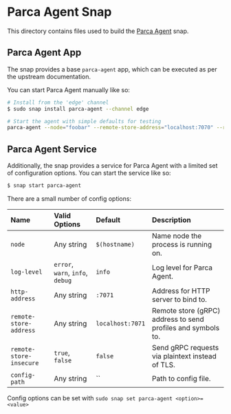# Parca Agent Snap

This directory contains files used to build the [Parca Agent](https://parca.dev) snap.

## Parca Agent App

The snap provides a base `parca-agent` app, which can be executed as per the upstream
documentation.

You can start Parca Agent manually like so:

```bash
# Install from the 'edge' channel
$ sudo snap install parca-agent --channel edge

# Start the agent with simple defaults for testing
parca-agent --node="foobar" --remote-store-address="localhost:7070" --remote-store-insecure
```

## Parca Agent Service

Additionally, the snap provides a service for Parca Agent with a limited set of configuration
options. You can start the service like so:

```bash
$ snap start parca-agent
```

There are a small number of config options:

| Name                    | Valid Options                    | Default          | Description                                                  |
| :---------------------- | :------------------------------- | :--------------- | :----------------------------------------------------------- |
| `node`                  | Any string                       | `$(hostname)`    | Name node the process is running on.                         |
| `log-level`             | `error`, `warn`, `info`, `debug` | `info`           | Log level for Parca Agent.                                   |
| `http-address`          | Any string                       | `:7071`          | Address for HTTP server to bind to.                          |
| `remote-store-address`  | Any string                       | `localhost:7071` | Remote store (gRPC) address to send profiles and symbols to. |
| `remote-store-insecure` | `true`, `false`                  | `false`          | Send gRPC requests via plaintext instead of TLS.             |
| `config-path`           | Any string                       | ``               | Path to config file.                                         |

Config options can be set with `sudo snap set parca-agent <option>=<value>`
